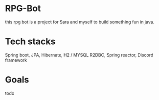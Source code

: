 # RPG-Bot
this rpg bot is a project for Sara and myself to build something fun in java.  

# Tech stacks
Spring boot, JPA, Hibernate, H2 / MYSQL R2DBC, Spring reactor, Discord framework 

# Goals
todo
